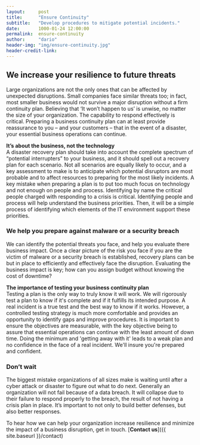 ```yaml
---
layout:     post
title:      "Ensure Continuity"
subtitle:   "Develop procedures to mitigate potential incidents."
date:       1000-01-24 12:00:00
permalink:  ensure-continuity
author:     "dario"
header-img: "img/ensure-continuity.jpg"
header-credit-link:
---
```


## We increase your resilience to future threats
Large organizations are not the only ones that can be affected by unexpected disruptions. Small companies face similar threats too; in fact, most smaller business would not survive a major disruption without a firm continuity plan. Believing that ‘It won’t happen to us’ is unwise, no matter the size of your organization. The capability to respond effectively is critical. Preparing a business continuity plan can at least provide reassurance to you – and your customers – that in the event of a disaster, your essential business operations can continue.

**It’s about the business, not the technology**  
A disaster recovery plan should take into account the complete spectrum of “potential interrupters” to your business, and it should spell out a recovery plan for each scenario. Not all scenarios are equally likely to occur, and a key assessment to make is to anticipate which potential disruptors are most probable and to affect resources to preparing for the most likely incidents. A key mistake when preparing a plan is to put too much focus on technology and not enough on people and process. Identifying by name the critical people charged with responding to a crisis is critical. Identifying people and process will help understand the business priorities. Then, it will be a simple process of identifying which elements of the IT environment support these priorities.

### We help you prepare against malware or a security breach
We can identify the potential threats you face, and help you evaluate there business impact. Once a clear picture of the risk you face if you are the victim of malware or a security breach is established, recovery plans can be but in place to efficiently and effectively face the disruption. Evaluating the business impact is key; how can you assign budget without knowing the cost of downtime?

**The importance of testing your business continuity plan**  
Testing a plan is the only way to truly know it will work. We will rigorously test a plan to know if it's complete and if it fulfills its intended purpose. A real incident is a true test and the best way to know if it works. However, a controlled testing strategy is much more comfortable and provides an opportunity to identify gaps and improve procedures. It is important to ensure the objectives are measurable, with the key objective being to assure that essential operations can continue with the least amount of down time. Doing the minimum and 'getting away with it' leads to a weak plan and no confidence in the face of a real incident. We'll insure you're prepared and confident.

### Don’t wait
The biggest mistake organizations of all sizes make is waiting until after a cyber attack or disaster to figure out what to do next. Generally an organization will not fail because of a data breach. It will collapse due to their failure to respond properly to the breach, the result of not having a crisis plan in place. It’s important to not only to build better defenses, but also better responses.

To hear how we can help your organization increase resilience and minimize the impact of a business disruption, get in touch. [**Contact us**]({{ site.baseurl }}/contact)
